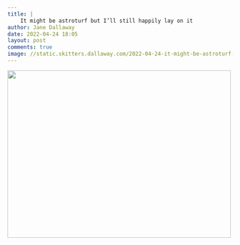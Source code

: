 ```yaml
---
title: |
    It might be astroturf but I’ll still happily lay on it
author: Jane Dallaway
date: 2022-04-24 18:05
layout: post
comments: true
image: //static.skitters.dallaway.com/2022-04-24-it-might-be-astroturf-but-i-ll-still-happily-lay-on-it-fullsize-0.jpeg
---
```


<a href="//static.skitters.dallaway.com/2022-04-24-it-might-be-astroturf-but-i-ll-still-happily-lay-on-it-fullsize-0.jpeg"><img src="//static.skitters.dallaway.com/2022-04-24-it-might-be-astroturf-but-i-ll-still-happily-lay-on-it-thumb-0.jpeg" width="500" height="375"></a>



